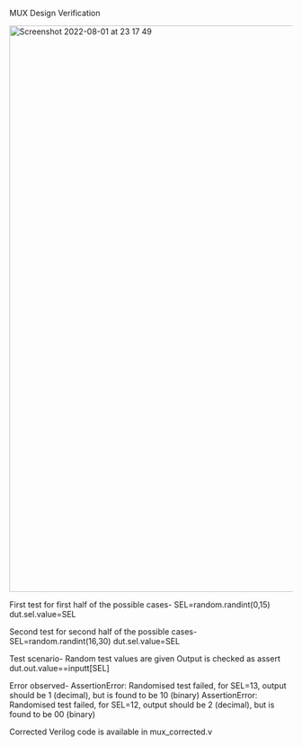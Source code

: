 
MUX Design Verification

<img width="1007" alt="Screenshot 2022-08-01 at 23 17 49" src="https://user-images.githubusercontent.com/61197146/182210607-16888cc6-ed1d-4f2c-a9eb-e0523f292f52.png">

First test for first half of the possible cases-
SEL=random.randint(0,15)
dut.sel.value=SEL

Second test for second half of the possible cases-
SEL=random.randint(16,30)
dut.sel.value=SEL

Test scenario-
Random test values are given
Output is checked as 
assert dut.out.value==inputt[SEL]

Error observed-
AssertionError: Randomised test failed, for SEL=13, output should be 1 (decimal), but is found to be 10 (binary)
AssertionError: Randomised test failed, for SEL=12, output should be 2 (decimal), but is found to be 00 (binary)

Corrected Verilog code is available in mux_corrected.v 





